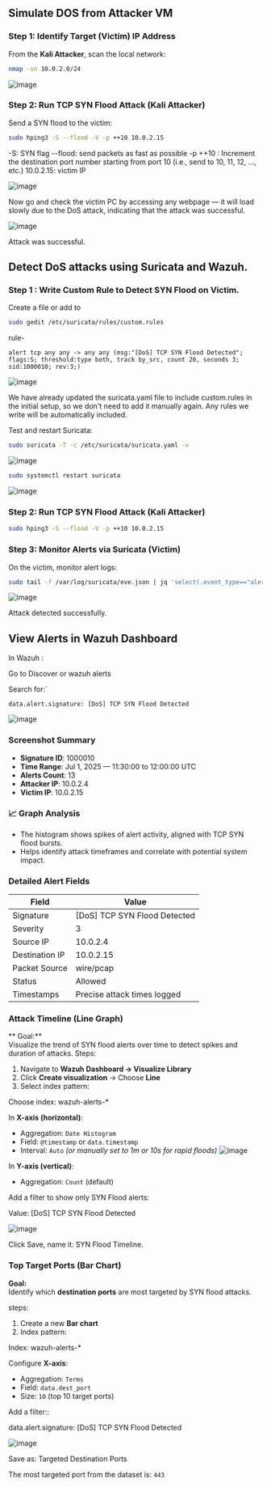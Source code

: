 ## Simulate DOS from Attacker VM

###  Step 1: Identify Target (Victim) IP Address

From the **Kali Attacker**, scan the local network:

```bash
nmap -sn 10.0.2.0/24
```

![image](https://github.com/user-attachments/assets/2c227bcb-c4d2-42d7-b654-8785532b0bca)

### Step 2: Run TCP SYN Flood Attack (Kali Attacker)

Send a SYN flood to the victim:

```bash
sudo hping3 -S --flood -V -p ++10 10.0.2.15
```
-S: SYN flag
--flood: send packets as fast as possible
 -p ++10 : Increment the destination port number starting from port 10 (i.e., send to 10, 11, 12, ..., etc.)
10.0.2.15: victim IP

![image](https://github.com/user-attachments/assets/fcebde83-e103-4422-ab63-0d30c80a273f)

Now go and check the victim PC by accessing any webpage — it will load slowly due to the DoS attack, indicating that the attack was successful.

![image](https://github.com/user-attachments/assets/d5e13fb4-e6f8-471d-a293-b81e9cd29acd)

Attack was successful.

## Detect DoS attacks using Suricata and Wazuh.

### Step 1 : Write Custom Rule to Detect SYN Flood on Victim.

Create a file or add to

```bash
sudo gedit /etc/suricata/rules/custom.rules
```
rule-

```rule
alert tcp any any -> any any (msg:"[DoS] TCP SYN Flood Detected"; flags:S; threshold:type both, track by_src, count 20, seconds 3; sid:1000010; rev:3;)
```

![image](https://github.com/user-attachments/assets/dd045882-4cff-42d6-9a5e-ca5cca0a0664)

We have already updated the suricata.yaml file to include custom.rules in the initial setup, so we don't need to add it manually again. Any rules we write will be automatically included.

Test and restart Suricata:

```bash
sudo suricata -T -c /etc/suricata/suricata.yaml -v
```

![image](https://github.com/user-attachments/assets/8d697932-397c-4645-ae91-a1ffd2f7b480)

```bash
sudo systemctl restart suricata
```
![image](https://github.com/user-attachments/assets/f107c4ea-4caa-4b7e-a693-41128c3cfacf)

### Step 2: Run TCP SYN Flood Attack (Kali Attacker)

```bash
sudo hping3 -S --flood -V -p ++10 10.0.2.15
```

### Step 3: Monitor Alerts via Suricata (Victim)

On the victim, monitor alert logs:

```bash
sudo tail -f /var/log/suricata/eve.json | jq 'select(.event_type=="alert")'
```

![image](https://github.com/user-attachments/assets/62685b3f-cba9-47a3-91b2-c9b1c9cb8259)

Attack detected successfully.


## View Alerts in Wazuh Dashboard

In Wazuh :

Go to Discover or wazuh alerts

Search for:`

```
data.alert.signature: [DoS] TCP SYN Flood Detected
```

![image](https://github.com/user-attachments/assets/4b7c2c2e-d077-4258-934f-6c88efe7bc25)


### Screenshot Summary

- **Signature ID**: 1000010
- **Time Range**: Jul 1, 2025 — 11:30:00 to 12:00:00 UTC
- **Alerts Count**: 13
- **Attacker IP**: 10.0.2.4
- **Victim IP**: 10.0.2.15

### 📈 Graph Analysis

- The histogram shows spikes of alert activity, aligned with TCP SYN flood bursts.
- Helps identify attack timeframes and correlate with potential system impact.

### Detailed Alert Fields

| Field | Value |
|-------|-------|
| Signature | [DoS] TCP SYN Flood Detected |
| Severity | 3 |
| Source IP | 10.0.2.4 |
| Destination IP | 10.0.2.15 |
| Packet Source | wire/pcap |
| Status | Allowed |
| Timestamps | Precise attack times logged |

### Attack Timeline (Line Graph)

** Goal:**  
Visualize the trend of SYN flood alerts over time to detect spikes and duration of attacks.
 Steps:

1. Navigate to **Wazuh Dashboard → Visualize Library**
2. Click **Create visualization** → Choose **Line**
3. Select index pattern:  

Choose index: wazuh-alerts-*

 In **X-axis (horizontal)**:
- Aggregation: `Date Histogram`
- Field: `@timestamp` or `data.timestamp`
- Interval: `Auto` *(or manually set to 1m or 10s for rapid floods)*
![image](https://github.com/user-attachments/assets/763cb20a-9667-44ec-9537-751a6bf0efdb)


In **Y-axis (vertical)**:
- Aggregation: `Count` (default)

 Add a filter to show only SYN Flood alerts:

Value: [DoS] TCP SYN Flood Detected

![image](https://github.com/user-attachments/assets/0656dea9-c973-4e1f-bed3-3d89660a107a)


Click Save, name it: SYN Flood Timeline.

###  Top Target Ports (Bar Chart)

**Goal:**  
Identify which **destination ports** are most targeted by SYN flood attacks.

steps:

1. Create a new **Bar chart**
2. Index pattern:

Index: wazuh-alerts-*

 Configure **X-axis**:
- Aggregation: `Terms`
- Field: `data.dest_port`
- Size: `10` (top 10 target ports)

Add a filter::

data.alert.signature: [DoS] TCP SYN Flood Detected

![image](https://github.com/user-attachments/assets/4c3df6d1-e0f0-4e43-8627-7b1ddbfec5a0)

Save as: Targeted Destination Ports


The most targeted port from the dataset is: `443`


